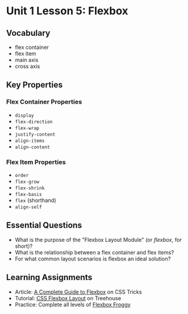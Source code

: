 # Unit 1 Lesson 5: Flexbox

## Vocabulary
* flex container
* flex item
* main axis
* cross axis

## Key Properties
### Flex Container Properties
* `display`
* `flex-direction`
* `flex-wrap`
* `justify-content`
* `align-items`
* `align-content`

### Flex Item Properties
* `order`
* `flex-grow`
* `flex-shrink`
* `flex-basis`
* `flex` (shorthand)
* `align-self`

## Essential Questions
* What is the purpose of the "Flexbox Layout Module" (or _flexbox_, for short)?
* What is the relationship between a flex container and flex items?
* For what common layout scenarios is flexbox an ideal solution?

## Learning Assignments
* Article: [A Complete Guide to Flexbox](https://css-tricks.com/snippets/css/a-guide-to-flexbox/) on CSS Tricks
* Tutorial: [CSS Flexbox Layout](https://teamtreehouse.com/library/css-flexbox-layout) on Treehouse
* Practice: Complete all levels of [Flexbox Froggy](https://flexboxfroggy.com/)
